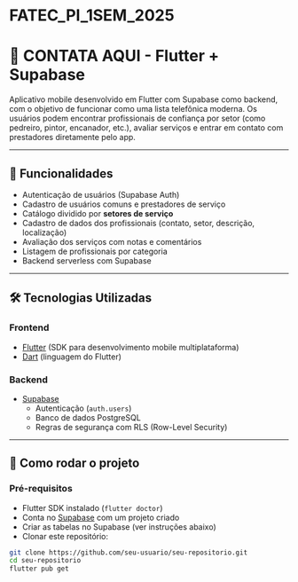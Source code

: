 # FATEC_PI_1SEM_2025
# 📱 CONTATA AQUI - Flutter + Supabase

Aplicativo mobile desenvolvido em Flutter com Supabase como backend, com o objetivo de funcionar como uma lista telefônica moderna. Os usuários podem encontrar profissionais de confiança por setor (como pedreiro, pintor, encanador, etc.), avaliar serviços e entrar em contato com prestadores diretamente pelo app.

---

## 🚀 Funcionalidades

- Autenticação de usuários (Supabase Auth)
- Cadastro de usuários comuns e prestadores de serviço
- Catálogo dividido por **setores de serviço**
- Cadastro de dados dos profissionais (contato, setor, descrição, localização)
- Avaliação dos serviços com notas e comentários
- Listagem de profissionais por categoria
- Backend serverless com Supabase

---

## 🛠️ Tecnologias Utilizadas

### Frontend
- [Flutter](https://flutter.dev/) (SDK para desenvolvimento mobile multiplataforma)
- [Dart](https://dart.dev/) (linguagem do Flutter)

### Backend
- [Supabase](https://supabase.com/)
  - Autenticação (`auth.users`)
  - Banco de dados PostgreSQL
  - Regras de segurança com RLS (Row-Level Security)

---

## 📲 Como rodar o projeto

### Pré-requisitos

- Flutter SDK instalado (`flutter doctor`)
- Conta no [Supabase](https://supabase.com) com um projeto criado
- Criar as tabelas no Supabase (ver instruções abaixo)
- Clonar este repositório:

```bash
git clone https://github.com/seu-usuario/seu-repositorio.git
cd seu-repositorio
flutter pub get
